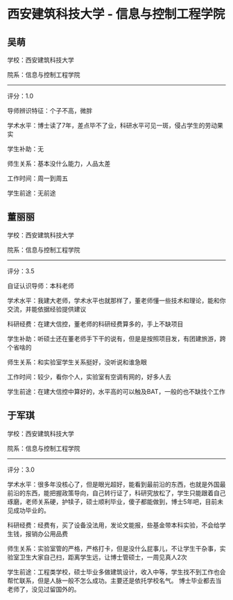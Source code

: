 # 西安建筑科技大学 - 信息与控制工程学院

## 吴萌

学校：西安建筑科技大学

院系：信息与控制工程学院

* * *

评分：1.0

导师辨识特征：个子不高，微胖

学术水平：博士读了7年，差点毕不了业，科研水平可见一斑，侵占学生的劳动果实

学生补助：无

师生关系：基本没什么能力，人品太差

工作时间：周一到周五

学生前途：无前途

## 董丽丽

学校：西安建筑科技大学

院系：信息与控制工程学院

* * *

评分：3.5

自证认识导师：本科老师

学术水平：我建大老师，学术水平也就那样了，董老师懂一些技术和理论，能和你交流，并能依据经验提供建议

科研经费：在建大信控，董老师的科研经费算多的，手上不缺项目

学生补助：听硕士还在董老师手下干的说有，但是是按照项目发，有团建旅游，跨个省啥的

师生关系：和实验室学生关系挺好，没听说和谁急眼

工作时间：较少，看你个人，实验室有空调有网的，好多人去

学生前途：在建大信控中算好的，水平高的可以触及BAT，一般的也不缺找个工作

## 于军琪

学校：西安建筑科技大学

院系：信息与控制工程学院

* * *

评分：3.0

学术水平：很多年没核心了，但是眼光超好，能看到最前沿的东西，也就是外国最前沿的东西，能把握政策导向，自己转行证了，科研究放松了，学生只能跟着自己琢磨，老师关系硬，护犊子，硕士顺利毕业，傻子都能做到，博士5年吧，目前未见成功毕业的。

科研经费：经费有，买了设备没法用，发论文能报，些基金带本科实验，不会给学生钱，报销办公用品费

师生关系：实验室管的严格，严格打卡，但是没什么屁事儿，不让学生干杂事，实验室卫生大家自己扫，距离学生远，让博士管硕士，一周见真人2次

学生前途：工程类学校，硕士毕业多做建筑设计，收入中等，学生找不到工作也会帮忙联系，但是人脉一般不怎么成功。主要还是依托学校名气。
博士毕业都去当老师了，没见过留国外的。